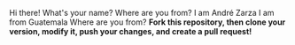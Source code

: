 Hi there! What's your name? Where are you from?
I am André Zarza
I am from Guatemala
Where are you from?
**Fork this repository, then clone your version, modify it, push your changes, and create a pull request!**
